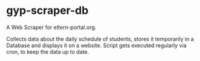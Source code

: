 # gyp-scraper-db
A Web Scraper for eltern-portal.org.

Collects data about the daily schedule of students, stores it temporarily in a Database and displays it on a website. 
Script gets executed regularly via cron, to keep the data up to date.
